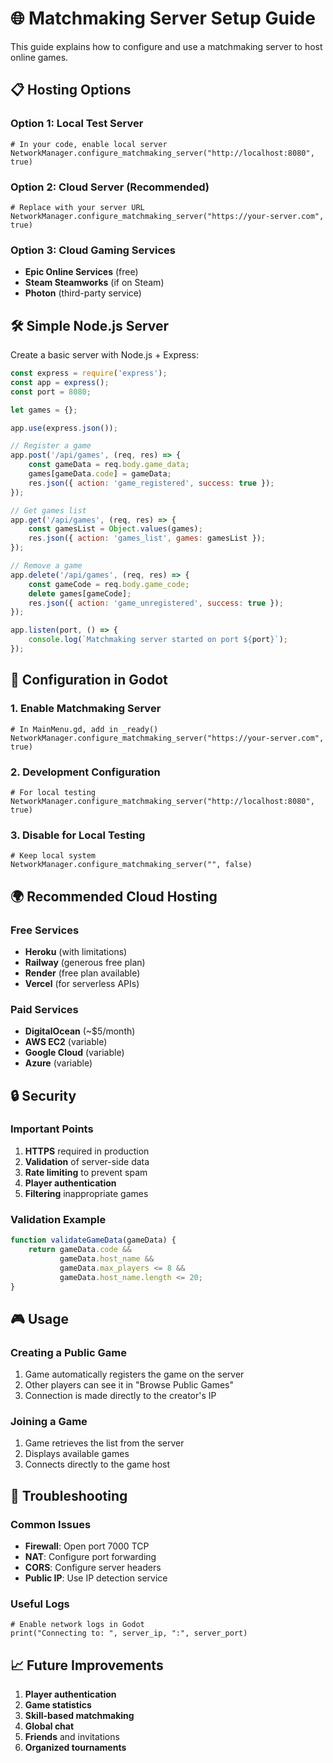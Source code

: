 # 🌐 Matchmaking Server Setup Guide

This guide explains how to configure and use a matchmaking server to host online games.

## 📋 Hosting Options

### Option 1: Local Test Server
```gdscript
# In your code, enable local server
NetworkManager.configure_matchmaking_server("http://localhost:8080", true)
```

### Option 2: Cloud Server (Recommended)
```gdscript
# Replace with your server URL
NetworkManager.configure_matchmaking_server("https://your-server.com", true)
```

### Option 3: Cloud Gaming Services
- **Epic Online Services** (free)
- **Steam Steamworks** (if on Steam)
- **Photon** (third-party service)

## 🛠️ Simple Node.js Server

Create a basic server with Node.js + Express:

```javascript
const express = require('express');
const app = express();
const port = 8080;

let games = {};

app.use(express.json());

// Register a game
app.post('/api/games', (req, res) => {
    const gameData = req.body.game_data;
    games[gameData.code] = gameData;
    res.json({ action: 'game_registered', success: true });
});

// Get games list
app.get('/api/games', (req, res) => {
    const gamesList = Object.values(games);
    res.json({ action: 'games_list', games: gamesList });
});

// Remove a game
app.delete('/api/games', (req, res) => {
    const gameCode = req.body.game_code;
    delete games[gameCode];
    res.json({ action: 'game_unregistered', success: true });
});

app.listen(port, () => {
    console.log(`Matchmaking server started on port ${port}`);
});
```

## 🔧 Configuration in Godot

### 1. Enable Matchmaking Server
```gdscript
# In MainMenu.gd, add in _ready()
NetworkManager.configure_matchmaking_server("https://your-server.com", true)
```

### 2. Development Configuration
```gdscript
# For local testing
NetworkManager.configure_matchmaking_server("http://localhost:8080", true)
```

### 3. Disable for Local Testing
```gdscript
# Keep local system
NetworkManager.configure_matchmaking_server("", false)
```

## 🌍 Recommended Cloud Hosting

### Free Services
- **Heroku** (with limitations)
- **Railway** (generous free plan)
- **Render** (free plan available)
- **Vercel** (for serverless APIs)

### Paid Services
- **DigitalOcean** (~$5/month)
- **AWS EC2** (variable)
- **Google Cloud** (variable)
- **Azure** (variable)

## 🔒 Security

### Important Points
1. **HTTPS** required in production
2. **Validation** of server-side data
3. **Rate limiting** to prevent spam
4. **Player authentication**
5. **Filtering** inappropriate games

### Validation Example
```javascript
function validateGameData(gameData) {
    return gameData.code && 
           gameData.host_name && 
           gameData.max_players <= 8 &&
           gameData.host_name.length <= 20;
}
```

## 🎮 Usage

### Creating a Public Game
1. Game automatically registers the game on the server
2. Other players can see it in "Browse Public Games"
3. Connection is made directly to the creator's IP

### Joining a Game
1. Game retrieves the list from the server
2. Displays available games
3. Connects directly to the game host

## 🔧 Troubleshooting

### Common Issues
- **Firewall**: Open port 7000 TCP
- **NAT**: Configure port forwarding
- **CORS**: Configure server headers
- **Public IP**: Use IP detection service

### Useful Logs
```gdscript
# Enable network logs in Godot
print("Connecting to: ", server_ip, ":", server_port)
```

## 📈 Future Improvements

1. **Player authentication**
2. **Game statistics**
3. **Skill-based matchmaking**
4. **Global chat**
5. **Friends** and invitations
6. **Organized tournaments**
